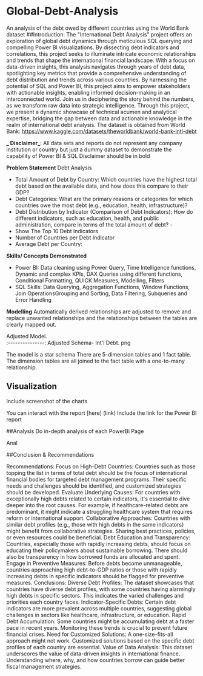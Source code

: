 # Global-Debt-Analysis
An analysis of the debt owed by different countries using the World Bank dataset
##Introduction: The "International Debt Analysis" project offers an exploration of global debt dynamics through meticulous SQL querying and compelling Power BI visualizations. By dissecting debt indicators and correlations, this project seeks to illuminate intricate economic relationships and trends that shape the international financial landscape. With a focus on data-driven insights, this analysis navigates through years of debt data, spotlighting key metrics that provide a comprehensive understanding of debt distribution and trends across various countries. By harnessing the potential of SQL and Power BI, this project aims to empower stakeholders with actionable insights, enabling informed decision-making in an interconnected world.
Join us in deciphering the story behind the numbers, as we transform raw data into strategic intelligence. Through this project, we present a dynamic showcase of technical acumen and analytical expertise, bridging the gap between data and actionable knowledge in the realm of international debt analysis.
The dataset is obtained from  World Bank: https://www.kaggle.com/datasets/theworldbank/world-bank-intl-debt

**_ Disclaimer_**: All data sets and reports do not represent any company institution or country but just a dummy dataset to demonstrate the capability of Power BI & SQL
Disclaimer should be in bold


**Problem Statement**
 Debt Analysis
 - Total Amount of Debt by Country: Which countries have the highest total debt based on the available data, and how does this compare to their GDP?
 - Debt Categories: What are the primary reasons or categories for which countries owe the most debt (e.g., education, health, infrastructure)?
 - Debt Distribution by Indicator (Comparison of Debt Indicators): How do different indicators, such as education, health, and public administration, compare in terms of the total amount of debt? -
 -  Show The Top 10 Debt Indicators
 -  Number of Countries per Debt Indicator
 -  Average Debt per Country:

**Skills/ Concepts Demonstrated** 
 - Power BI:  Data cleaning using Power Query, Time Intelligence functions, Dynamic and complex KPIs, DAX Queries using different functions, Conditional Formatting, QUICK Measures, Modelling, Filters 
 - SQL Skills: Data Querying, Aggregation Functions, Window Functions, Join OperationsGrouping and Sorting, Data Filtering, Subqueries and Error Handling

 **Modelling**
Automatically derived relationships are adjusted to remove and replace unwanted relationships and the relationships between the tables are clearly mapped out.

Adjusted Model.   
:---------------: 
Adjusted Schema- Int'l Debt. png
     

The model is a star schema
There are 5-dimension tables and 1 fact table. The dimension tables are all joined to the fact table with a one-to-many relationship.

## Visualization
Include screenshot of the charts

You can interact with the report [here] (link)
Include the link for the Power BI report

##Analysis
Do in-depth analysis of each PowerBi Page

Anal



##Conclusion & Recommendations 

Recommendations:
Focus on High-Debt Countries: Countries such as those topping the list in terms of total debt should be the focus of international financial bodies for targeted debt management programs. Their specific needs and challenges should be identified, and customized strategies should be developed.
Evaluate Underlying Causes: For countries with exceptionally high debts related to certain indicators, it's essential to dive deeper into the root causes. For example, if healthcare-related debts are predominant, it might indicate a struggling healthcare system that requires reform or international support.
Collaborative Approaches: Countries with similar debt profiles (e.g., those with high debts in the same indicators) might benefit from collaborative strategies. Sharing best practices, policies, or even resources could be beneficial.
Debt Education and Transparency: Countries, especially those with rapidly increasing debts, should focus on educating their policymakers about sustainable borrowing. There should also be transparency in how borrowed funds are allocated and spent.
Engage in Preventive Measures: Before debts become unmanageable, countries approaching high debt-to-GDP ratios or those with rapidly increasing debts in specific indicators should be flagged for preventive measures.
Conclusions:
Diverse Debt Profiles: The dataset showcases that countries have diverse debt profiles, with some countries having alarmingly high debts in specific sectors. This indicates the varied challenges and priorities each country faces.
Indicator-Specific Debts: Certain debt indicators are more prevalent across multiple countries, suggesting global challenges in sectors like healthcare, infrastructure, or education.
Rapid Debt Accumulation: Some countries might be accumulating debt at a faster pace in recent years. Monitoring these trends is crucial to prevent future financial crises.
Need for Customized Solutions: A one-size-fits-all approach might not work. Customized solutions based on the specific debt profiles of each country are essential.
Value of Data Analysis: This dataset underscores the value of data-driven insights in international finance. Understanding where, why, and how countries borrow can guide better fiscal management strategies.




